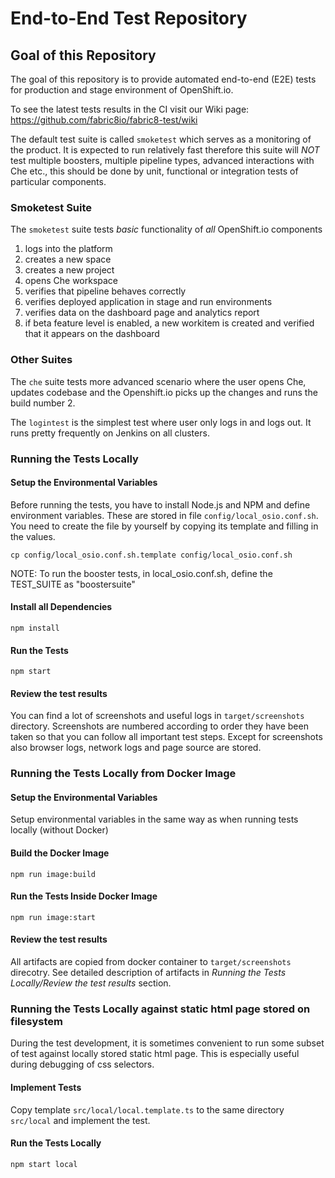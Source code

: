 # End-to-End Test Repository

## Goal of this Repository

The goal of this repository is to provide automated end-to-end (E2E) tests for production
and stage environment of OpenShift.io.

To see the latest tests results in the CI visit our Wiki page: https://github.com/fabric8io/fabric8-test/wiki

The default test suite is called `smoketest` which serves as a monitoring of the product.
It is expected to run relatively fast therefore this suite will *NOT* test multiple boosters,
multiple pipeline types, advanced interactions with Che etc., this should be done
by unit, functional or integration tests of particular components.

### Smoketest Suite ###

The `smoketest` suite tests *basic* functionality of *all* OpenShift.io components

1. logs into the platform
2. creates a new space
3. creates a new project
4. opens Che workspace
5. verifies that pipeline behaves correctly
6. verifies deployed application in stage and run environments
7. verifies data on the dashboard page and analytics report
8. if beta feature level is enabled, a new workitem is created and verified that it appears on the dashboard

### Other Suites ###
The `che` suite tests more advanced scenario where the user opens Che, updates codebase and the Openshift.io
picks up the changes and runs the build number 2.

The `logintest` is the simplest test where user only logs in and logs out. It runs pretty frequently on Jenkins on all clusters. 

### Running the Tests Locally ###
#### Setup the Environmental Variables ####

Before running the tests, you have to install Node.js and NPM and define environment variables. These are stored in file `config/local_osio.conf.sh`. You need to create the file by yourself by copying its template and filling in the values.

```
cp config/local_osio.conf.sh.template config/local_osio.conf.sh
```

NOTE: To run the booster tests, in local_osio.conf.sh, define the TEST_SUITE as "boostersuite"

#### Install all Dependencies ####
```
npm install
```
#### Run the Tests ####
```
npm start
```
#### Review the test results ####
You can find a lot of screenshots and useful logs in `target/screenshots` directory. Screenshots are 
numbered according to order they have been taken so that you can follow all important test steps. Except
for screenshots also browser logs, network logs and page source are stored. 
### Running the Tests Locally from Docker Image ###
#### Setup the Environmental Variables ####
Setup environmental variables in the same way as when running tests locally (without Docker)
#### Build the Docker Image ####
```
npm run image:build
```
#### Run the Tests Inside Docker Image ####
```
npm run image:start
```
#### Review the test results ####
All artifacts are copied from docker container to `target/screenshots` direcotry. See detailed description 
of artifacts in _Running the Tests Locally/Review the test results_ section.
### Running the Tests Locally against static html page stored on filesystem ###
During the test development, it is sometimes convenient to run some subset of test against locally stored static html page. This is especially useful during debugging of css selectors.

#### Implement Tests ####
Copy template `src/local/local.template.ts` to the same directory `src/local` and
implement the test.

#### Run the Tests Locally ####
```
npm start local
```

